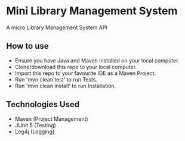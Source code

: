 # Mini Library Management System

A micro Library Management System API

## How to use
- Ensure you have Java and Maven installed on your local computer.
- Clone/download this repo to your local computer.
- Import this repo to your favourite IDE as a Maven Project.
- Run 'mvn clean test' to run Tests.
- Run 'mvn clean install' to run Installation.

## Technologies Used
- Maven (Project Management)
- JUnit 5 (Testing)
- Log4j (Logging)
